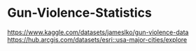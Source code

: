 # Gun-Violence-Statistics
https://www.kaggle.com/datasets/jameslko/gun-violence-data
https://hub.arcgis.com/datasets/esri::usa-major-cities/explore
